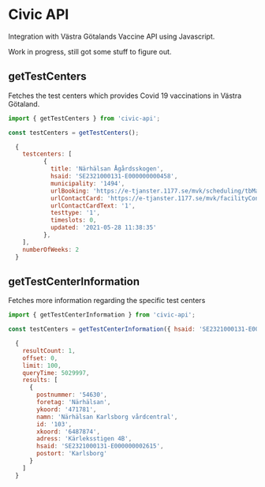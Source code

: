 # Civic API

Integration with Västra Götalands Vaccine API using Javascript.

Work in progress, still got some stuff to figure out.

## getTestCenters

Fetches the test centers which provides Covid 19 vaccinations in Västra Götaland.

```javascript
import { getTestCenters } from 'civic-api';

const testCenters = getTestCenters();

```

```js
  {
    testcenters: [
          {
            title: 'Närhälsan Ågårdsskogen',
            hsaid: 'SE2321000131-E000000000458',
            municipality: '1494',
            urlBooking: 'https://e-tjanster.1177.se/mvk/scheduling/tbMakeValidation.xhtml?hsaid=SE2321000131-E000000000458&dynamicid=bb0225fc-7c37-47c1-8558-ddb991501c2c',
            urlContactCard: 'https://e-tjanster.1177.se/mvk/facilityContactCard.xhtml?hsaId=SE2321000131-E000000000458',
            urlContactCardText: '1',
            testtype: '1',
            timeslots: 0,
            updated: '2021-05-28 11:38:35'
          },
    ],
    numberOfWeeks: 2 
  }
```

## getTestCenterInformation

Fetches more information regarding the specific test centers

```javascript
import { getTestCenterInformation } from 'civic-api';

const testCenters = getTestCenterInformation({ hsaid: 'SE2321000131-E000000007687' });

```

```js
  {
    resultCount: 1,
    offset: 0,
    limit: 100,
    queryTime: 5029997,
    results: [
      {
        postnummer: '54630',
        foretag: 'Närhälsan',
        ykoord: '471781',
        namn: 'Närhälsan Karlsborg vårdcentral',
        id: '103',
        xkoord: '6487874',
        adress: 'Kärleksstigen 4B',
        hsaid: 'SE2321000131-E000000002615',
        postort: 'Karlsborg'
      }
    ]
  }
```